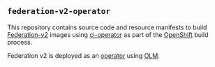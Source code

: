 ## `federation-v2-operator`

This repository contains source code and resource manifests to build
[Federation-v2](https://github.com/kubernetes-sigs/federation-v2) images
using [ci-operator](https://github.com/openshift/ci-operator) as part of the
[OpenShift](https://openshift.com) build process.

Federation v2 is deployed as an [operator](https://coreos.com/operators) using
[OLM](https://github.com/operator-framework/operator-lifecycle-management).


